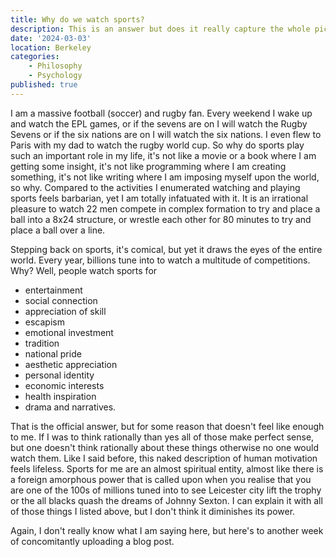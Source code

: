 ```yaml
---
title: Why do we watch sports?
description: This is an answer but does it really capture the whole picture?
date: '2024-03-03'
location: Berkeley
categories: 
    - Philosophy
    - Psychology
published: true
---
```

I am a massive football (soccer) and rugby fan. Every weekend I wake up and watch the EPL games, or if the sevens are on I will watch the Rugby Sevens or if the six nations are on I will watch the six nations. I even flew to Paris with my dad to watch the rugby world cup. So why do sports play such an important role in my life, it's not like a movie or a book where I am getting some insight, it's not like programming where I am creating something, it's not like writing where I am imposing myself upon the world, so why. Compared to the activities I enumerated watching and playing sports feels barbarian, yet I am totally infatuated with it. It is an irrational pleasure to watch 22 men compete in complex formation to try and place a ball into a 8x24 structure, or wrestle each other for 80 minutes to try and place a ball over a line. 

Stepping back on sports, it's comical, but yet it draws the eyes of the entire world. Every year, billions tune into to watch a multitude of competitions. Why? Well, people watch sports for 
- entertainment
- social connection
- appreciation of skill
- escapism
- emotional investment
- tradition
- national pride
- aesthetic appreciation
- personal identity
- economic interests
- health inspiration
- drama and narratives. 

That is the official answer, but for some reason that doesn't feel like enough to me. If I was to think rationally than yes all of those make perfect sense, but one doesn't think rationally about these things otherwise no one would watch them. Like I said before, this naked description of human motivation feels lifeless. Sports for me are an almost spiritual entity, almost like there is a foreign amorphous power that is called upon when you realise that you are one of the 100s of millions tuned into to see Leicester city lift the trophy or the all blacks quash the dreams of Johnny Sexton. I can explain it with all of those things I listed above, but I don't think it diminishes its power.

Again, I don't really know what I am saying here, but here's to another week of concomitantly uploading a blog post. 